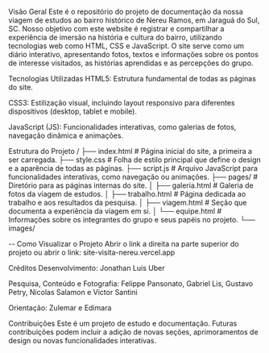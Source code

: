 Visão Geral
Este é o repositório do projeto de documentação da nossa viagem de estudos ao bairro histórico de Nereu Ramos, em Jaraguá do Sul, SC. Nosso objetivo com este website é registrar e compartilhar a experiência de imersão na história e cultura do bairro, utilizando tecnologias web como HTML, CSS e JavaScript. O site serve como um diário interativo, apresentando fotos, textos e informações sobre os pontos de interesse visitados, as histórias aprendidas e as percepções do grupo.

Tecnologias Utilizadas
HTML5: Estrutura fundamental de todas as páginas do site.

CSS3: Estilização visual, incluindo layout responsivo para diferentes dispositivos (desktop, tablet e mobile).

JavaScript (JS): Funcionalidades interativas, como galerias de fotos, navegação dinâmica e animações.

Estrutura do Projeto
/
├── index.html                  # Página inicial do site, a primeira a ser carregada.
├── style.css                   # Folha de estilo principal que define o design e a aparência de todas as páginas.
├── script.js                   # Arquivo JavaScript para funcionalidades interativas, como navegação ou animações.
├── pages/                      # Diretório para as páginas internas do site.
│   ├── galeria.html            # Galeria de fotos da viagem de estudos.
│   ├── trabalho.html           # Página dedicada ao trabalho e aos resultados da pesquisa.
│   ├── viagem.html             # Seção que documenta a experiência da viagem em si.
│   └── equipe.html             # Informações sobre os integrantes do grupo e seus papéis no projeto.
└── images/  

-- 
Como Visualizar o Projeto
Abrir o link a direita na parte superior do projeto ou abrir o link: site-visita-nereu.vercel.app

Créditos
Desenvolvimento: Jonathan Luis Uber

Pesquisa, Conteúdo e Fotografia: Felippe Pansonato, Gabriel Lis, Gustavo Petry, Nicolas Salamon e Victor Santini

Orientação: Zulemar e Edimara

Contribuições
Este é um projeto de estudo e documentação. Futuras contribuições podem incluir a adição de novas seções, aprimoramentos de design ou novas funcionalidades interativas.
